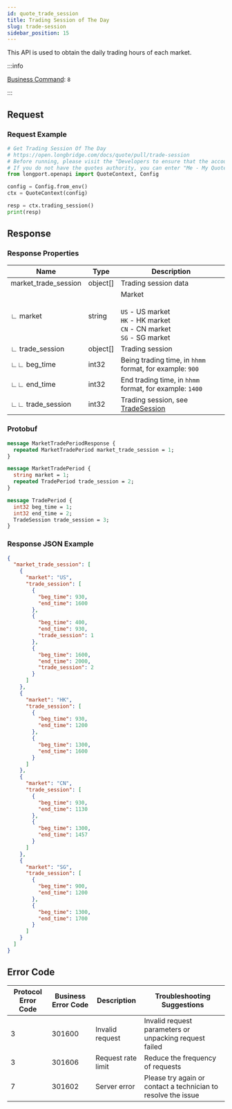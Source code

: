 ```yaml
---
id: quote_trade_session
title: Trading Session of The Day
slug: trade-session
sidebar_position: 15
---
```


This API is used to obtain the daily trading hours of each market.

<SDKLinks module="quote" klass="QuoteContext" method="trading_session" />

:::info

[Business Command](../../socket/biz-command): `8`

:::

## Request

### Request Example

```python
# Get Trading Session Of The Day
# https://open.longbridge.com/docs/quote/pull/trade-session
# Before running, please visit the "Developers to ensure that the account has the correct quotes authority.
# If you do not have the quotes authority, you can enter "Me - My Quotes - Store" to purchase the authority through the "Longbridge" mobile app.
from longport.openapi import QuoteContext, Config

config = Config.from_env()
ctx = QuoteContext(config)

resp = ctx.trading_session()
print(resp)
```

## Response

### Response Properties

| Name                 | Type     | Description                                                                                     |
| -------------------- | -------- | ----------------------------------------------------------------------------------------------- |
| market_trade_session | object[] | Trading session data                                                                            |
| ∟ market             | string   | Market<br/><br/>`US` - US market<br/>`HK` - HK market<br/>`CN` - CN market<br/>`SG` - SG market |
| ∟ trade_session      | object[] | Trading session                                                                                 |
| ∟∟ beg_time          | int32    | Being trading time, in `hhmm` format, for example: `900`                                        |
| ∟∟ end_time          | int32    | End trading time, in `hhmm` format, for example: `1400`                                         |
| ∟∟ trade_session     | int32    | Trading session, see [TradeSession](../objects#tradesession---trading-session)                  |

### Protobuf

```protobuf
message MarketTradePeriodResponse {
  repeated MarketTradePeriod market_trade_session = 1;
}

message MarketTradePeriod {
  string market = 1;
  repeated TradePeriod trade_session = 2;
}

message TradePeriod {
  int32 beg_time = 1;
  int32 end_time = 2;
  TradeSession trade_session = 3;
}
```

### Response JSON Example

```json
{
  "market_trade_session": [
    {
      "market": "US",
      "trade_session": [
        {
          "beg_time": 930,
          "end_time": 1600
        },
        {
          "beg_time": 400,
          "end_time": 930,
          "trade_session": 1
        },
        {
          "beg_time": 1600,
          "end_time": 2000,
          "trade_session": 2
        }
      ]
    },
    {
      "market": "HK",
      "trade_session": [
        {
          "beg_time": 930,
          "end_time": 1200
        },
        {
          "beg_time": 1300,
          "end_time": 1600
        }
      ]
    },
    {
      "market": "CN",
      "trade_session": [
        {
          "beg_time": 930,
          "end_time": 1130
        },
        {
          "beg_time": 1300,
          "end_time": 1457
        }
      ]
    },
    {
      "market": "SG",
      "trade_session": [
        {
          "beg_time": 900,
          "end_time": 1200
        },
        {
          "beg_time": 1300,
          "end_time": 1700
        }
      ]
    }
  ]
}
```

## Error Code

| Protocol Error Code | Business Error Code | Description        | Troubleshooting Suggestions                                   |
| ------------------- | ------------------- | ------------------ | ------------------------------------------------------------- |
| 3                   | 301600              | Invalid request    | Invalid request parameters or unpacking request failed        |
| 3                   | 301606              | Request rate limit | Reduce the frequency of requests                              |
| 7                   | 301602              | Server error       | Please try again or contact a technician to resolve the issue |
